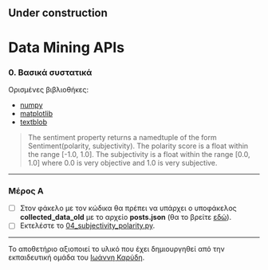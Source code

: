 ## Under construction

# Data Mining APIs

### 0. Βασικά συστατικά
Ορισμένες βιβλιοθήκες:
* [numpy](https://numpy.org/)
* [matplotlib](https://matplotlib.org/)
* [textblob](https://textblob.readthedocs.io/en/dev/)
> The sentiment property returns a namedtuple of the form Sentiment(polarity, subjectivity). The polarity score is a float within the range [-1.0, 1.0]. The subjectivity is a float within the range [0.0, 1.0] where 0.0 is very objective and 1.0 is very subjective.

---

### Μέρος Α
- [ ] Στον φάκελο με τον κώδικα θα πρέπει να υπάρχει ο υποφάκελος **collected_data_old** με το αρχείο **posts.json** (θα το βρείτε [εδώ](/additional_files/collected_data_old.rar)).
- [ ] Εκτελέστε το [04_subjectivity_polarity.py](/source_code/04_subjectivity_polarity.py).

---

Το αποθετήριο αξιοποιεί το υλικό που έχει δημιουργηθεί από την εκπαιδευτική ομάδα του [Ιωάννη Καρύδη](https://github.com/ioanniskarydis).

